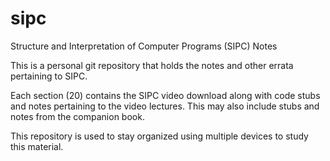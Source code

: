 # sipc
Structure and Interpretation of Computer Programs (SIPC) Notes

This is a personal git repository that holds the notes and other
errata pertaining to SIPC.

Each section (20) contains the SIPC video download along with
code stubs and notes pertaining to the video lectures.  This
may also include stubs and notes from the companion book.

This repository is used to stay organized using multiple devices
to study this material.

